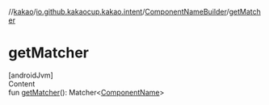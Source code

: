 //[kakao](../../../index.md)/[io.github.kakaocup.kakao.intent](../index.md)/[ComponentNameBuilder](index.md)/[getMatcher](get-matcher.md)



# getMatcher  
[androidJvm]  
Content  
fun [getMatcher](get-matcher.md)(): Matcher<[ComponentName](https://developer.android.com/reference/kotlin/android/content/ComponentName.html)>  



